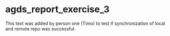 # agds_report_exercise_3

This text was added by person one (Timo) to test if synchronization of local and remote repo was successful.

